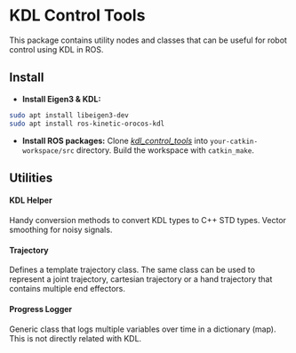# KDL Control Tools

This package contains utility nodes and classes that can be useful for robot control using KDL in ROS.

## Install

- **Install Eigen3 & KDL:**
```bash
sudo apt install libeigen3-dev
sudo apt install ros-kinetic-orocos-kdl
```
- **Install ROS packages:** Clone [*kdl_control_tools*](https://github.com/ARQ-CRISP/kdl_control_tools) into `your-catkin-workspace/src` directory. Build the workspace with `catkin_make`.


## Utilities
#### KDL Helper

Handy conversion methods to convert KDL types to C++ STD types. Vector smoothing for noisy signals.

#### Trajectory

Defines a template trajectory class. The same class can be used to represent a joint trajectory, cartesian trajectory or a hand trajectory that contains multiple end effectors.

#### Progress Logger

Generic class that logs multiple variables over time in a dictionary (map). This is not directly related with KDL.
